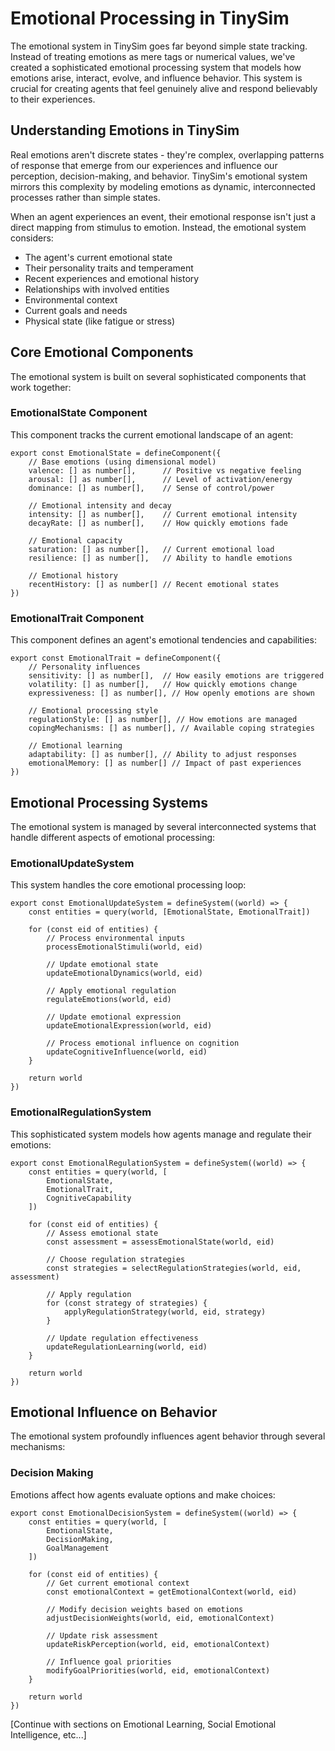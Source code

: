 # Emotional Processing in TinySim

The emotional system in TinySim goes far beyond simple state tracking. Instead of treating emotions as mere tags or numerical values, we've created a sophisticated emotional processing system that models how emotions arise, interact, evolve, and influence behavior. This system is crucial for creating agents that feel genuinely alive and respond believably to their experiences.

## Understanding Emotions in TinySim

Real emotions aren't discrete states - they're complex, overlapping patterns of response that emerge from our experiences and influence our perception, decision-making, and behavior. TinySim's emotional system mirrors this complexity by modeling emotions as dynamic, interconnected processes rather than simple states.

When an agent experiences an event, their emotional response isn't just a direct mapping from stimulus to emotion. Instead, the emotional system considers:

- The agent's current emotional state
- Their personality traits and temperament
- Recent experiences and emotional history
- Relationships with involved entities
- Environmental context
- Current goals and needs
- Physical state (like fatigue or stress)

## Core Emotional Components

The emotional system is built on several sophisticated components that work together:

### EmotionalState Component

This component tracks the current emotional landscape of an agent:

    export const EmotionalState = defineComponent({
        // Base emotions (using dimensional model)
        valence: [] as number[],      // Positive vs negative feeling
        arousal: [] as number[],      // Level of activation/energy
        dominance: [] as number[],    // Sense of control/power

        // Emotional intensity and decay
        intensity: [] as number[],    // Current emotional intensity
        decayRate: [] as number[],    // How quickly emotions fade

        // Emotional capacity
        saturation: [] as number[],   // Current emotional load
        resilience: [] as number[],   // Ability to handle emotions

        // Emotional history
        recentHistory: [] as number[] // Recent emotional states
    })

### EmotionalTrait Component

This component defines an agent's emotional tendencies and capabilities:

    export const EmotionalTrait = defineComponent({
        // Personality influences
        sensitivity: [] as number[],  // How easily emotions are triggered
        volatility: [] as number[],   // How quickly emotions change
        expressiveness: [] as number[], // How openly emotions are shown

        // Emotional processing style
        regulationStyle: [] as number[], // How emotions are managed
        copingMechanisms: [] as number[], // Available coping strategies

        // Emotional learning
        adaptability: [] as number[], // Ability to adjust responses
        emotionalMemory: [] as number[] // Impact of past experiences
    })

## Emotional Processing Systems

The emotional system is managed by several interconnected systems that handle different aspects of emotional processing:

### EmotionalUpdateSystem

This system handles the core emotional processing loop:

    export const EmotionalUpdateSystem = defineSystem((world) => {
        const entities = query(world, [EmotionalState, EmotionalTrait])

        for (const eid of entities) {
            // Process environmental inputs
            processEmotionalStimuli(world, eid)

            // Update emotional state
            updateEmotionalDynamics(world, eid)

            // Apply emotional regulation
            regulateEmotions(world, eid)

            // Update emotional expression
            updateEmotionalExpression(world, eid)

            // Process emotional influence on cognition
            updateCognitiveInfluence(world, eid)
        }

        return world
    })

### EmotionalRegulationSystem

This sophisticated system models how agents manage and regulate their emotions:

    export const EmotionalRegulationSystem = defineSystem((world) => {
        const entities = query(world, [
            EmotionalState,
            EmotionalTrait,
            CognitiveCapability
        ])

        for (const eid of entities) {
            // Assess emotional state
            const assessment = assessEmotionalState(world, eid)

            // Choose regulation strategies
            const strategies = selectRegulationStrategies(world, eid, assessment)

            // Apply regulation
            for (const strategy of strategies) {
                applyRegulationStrategy(world, eid, strategy)
            }

            // Update regulation effectiveness
            updateRegulationLearning(world, eid)
        }

        return world
    })

## Emotional Influence on Behavior

The emotional system profoundly influences agent behavior through several mechanisms:

### Decision Making

Emotions affect how agents evaluate options and make choices:

    export const EmotionalDecisionSystem = defineSystem((world) => {
        const entities = query(world, [
            EmotionalState,
            DecisionMaking,
            GoalManagement
        ])

        for (const eid of entities) {
            // Get current emotional context
            const emotionalContext = getEmotionalContext(world, eid)

            // Modify decision weights based on emotions
            adjustDecisionWeights(world, eid, emotionalContext)

            // Update risk assessment
            updateRiskPerception(world, eid, emotionalContext)

            // Influence goal priorities
            modifyGoalPriorities(world, eid, emotionalContext)
        }

        return world
    })

[Continue with sections on Emotional Learning, Social Emotional Intelligence, etc...]
